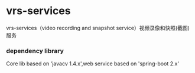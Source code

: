 # vrs-services
vrs-services（video recording and snapshot service）视频录像和快照(截图)服务


### dependency library
Core lib based on 'javacv 1.4.x',web service based on 'spring-boot 2.x'

### 
